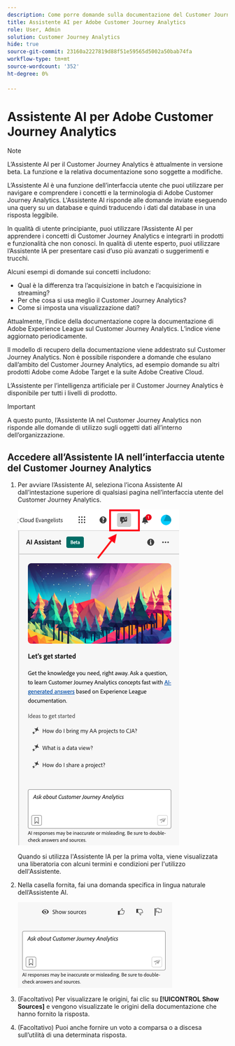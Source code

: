 ```yaml
---
description: Come porre domande sulla documentazione del Customer Journey Analytics
title: Assistente AI per Adobe Customer Journey Analytics
role: User, Admin
solution: Customer Journey Analytics
hide: true
source-git-commit: 23160a2227819d88f51e59565d5002a50bab74fa
workflow-type: tm+mt
source-wordcount: '352'
ht-degree: 0%

---
```



# Assistente AI per Adobe Customer Journey Analytics

>[!NOTE]
>
>L’Assistente AI per il Customer Journey Analytics è attualmente in versione beta. La funzione e la relativa documentazione sono soggette a modifiche.

L’Assistente AI è una funzione dell’interfaccia utente che puoi utilizzare per navigare e comprendere i concetti e la terminologia di Adobe Customer Journey Analytics. L&#39;Assistente AI risponde alle domande inviate eseguendo una query su un database e quindi traducendo i dati dal database in una risposta leggibile.

In qualità di utente principiante, puoi utilizzare l’Assistente AI per apprendere i concetti di Customer Journey Analytics e integrarti in prodotti e funzionalità che non conosci. In qualità di utente esperto, puoi utilizzare l’Assistente IA per presentare casi d’uso più avanzati o suggerimenti e trucchi.

Alcuni esempi di domande sui concetti includono:

* Qual è la differenza tra l’acquisizione in batch e l’acquisizione in streaming?
* Per che cosa si usa meglio il Customer Journey Analytics?
* Come si imposta una visualizzazione dati?

Attualmente, l’indice della documentazione copre la documentazione di Adobe Experience League sul Customer Journey Analytics. L’indice viene aggiornato periodicamente.

Il modello di recupero della documentazione viene addestrato sul Customer Journey Analytics. Non è possibile rispondere a domande che esulano dall’ambito del Customer Journey Analytics, ad esempio domande su altri prodotti Adobe come Adobe Target e la suite Adobe Creative Cloud.

L’Assistente per l’intelligenza artificiale per il Customer Journey Analytics è disponibile per tutti i livelli di prodotto.

>[!IMPORTANT]
>
>A questo punto, l’Assistente IA nel Customer Journey Analytics non risponde alle domande di utilizzo sugli oggetti dati all’interno dell’organizzazione.

## Accedere all’Assistente IA nell’interfaccia utente del Customer Journey Analytics

1. Per avviare l’Assistente AI, seleziona l’icona Assistente AI dall’intestazione superiore di qualsiasi pagina nell’interfaccia utente del Customer Journey Analytics.

   ![Icona Assistente AI](assets/ai-asst1.png)

   Quando si utilizza l&#39;Assistente IA per la prima volta, viene visualizzata una liberatoria con alcuni termini e condizioni per l&#39;utilizzo dell&#39;Assistente.

1. Nella casella fornita, fai una domanda specifica in lingua naturale dell’Assistente AI.

   ![Casella domanda](assets/ai-asst2.png)

1. (Facoltativo) Per visualizzare le origini, fai clic su **[!UICONTROL Show Sources]** e vengono visualizzate le origini della documentazione che hanno fornito la risposta.

1. (Facoltativo) Puoi anche fornire un voto a comparsa o a discesa sull’utilità di una determinata risposta.
